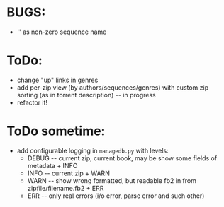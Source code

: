 # BUGS:

  * '' as non-zero sequence name

# ToDo:

  * change "up" links in genres
  * add per-zip view (by authors/sequences/genres) with custom zip sorting (as in torrent description) -- in progress
  * refactor it!

# ToDo sometime:

  * add configurable logging in `managedb.py` with levels:
    - DEBUG -- current zip, current book, may be show some fields of metadata + INFO
    - INFO  -- current zip + WARN
    - WARN  -- show wrong formatted, but readable fb2 in from zipfile/filename.fb2 + ERR
    - ERR   -- only real errors (i/o error, parse error and such other)
